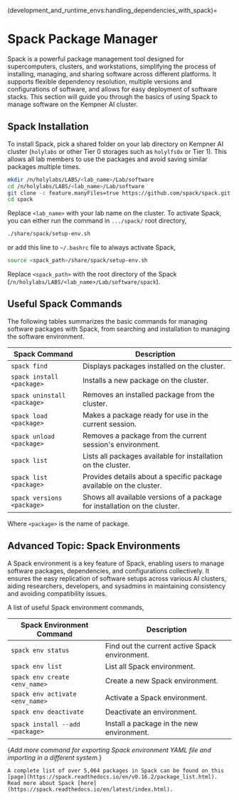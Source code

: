 (development_and_runtime_envs:handling_dependencies_with_spack)=
# Spack Package Manager

Spack is a powerful package management tool designed for supercomputers, clusters, and workstations, simplifying the process of installing, managing, and sharing software across different platforms. It supports flexible dependency resolution, multiple versions and configurations of software, and allows for easy deployment of software stacks. This section will guide you through the basics of using Spack to manage software on the Kempner AI cluster.

## Spack Installation

To install Spack, pick a shared folder on your lab directory on Kempner AI cluster (`holylabs` or other Tier 0 storages such as `holylfs0x` or Tier 1). This allows all lab members to use the packages and avoid saving similar packages multiple times. 

```bash
mkdir /n/holylabs/LABS/<lab_name>/Lab/software
cd /n/holylabs/LABS/<lab_name>/Lab/software
git clone -c feature.manyFiles=true https://github.com/spack/spack.git
cd spack
```

Replace `<lab_name>` with your lab name on the cluster. To activate Spack, you can either run the command in `.../spack/` root directory,

```bash
./share/spack/setup-env.sh
```

or add this line to `~/.bashrc` file to always activate Spack,

```bash
source <spack_path>/share/spack/setup-env.sh
```

Replace `<spack_path>` with the root directory of the Spack (`/n/holylabs/LABS/<lab_name>/Lab/software/spack`).

## Useful Spack Commands

The following tables summarizes the basic commands for managing software packages with Spack, from searching and installation to managing the software environment.

| Spack Command                | Description                                                  |
|------------------------------|--------------------------------------------------------------|
| `spack find`                 | Displays packages installed on the cluster.                  |
| `spack install <package>`    | Installs a new package on the cluster.                       |
| `spack uninstall <package>`  | Removes an installed package from the cluster.               |
| `spack load <package>`       | Makes a package ready for use in the current session.        |
| `spack unload <package>`     | Removes a package from the current session's environment.    |
| `spack list`                 | Lists all packages available for installation on the cluster.|
| `spack list <package>`       | Provides details about a specific package available on the cluster. |
| `spack versions <package>`   | Shows all available versions of a package for installation on the cluster. |

Where `<package>` is the name of package.

## Advanced Topic: Spack Environments

A Spack environment is a key feature of Spack, enabling users to manage software packages, dependencies, and configurations collectively. It ensures the easy replication of software setups across various AI clusters, aiding researchers, developers, and sysadmins in maintaining consistency and avoiding compatibility issues.

A list of useful Spack environment commands, 

| Spack Environment Command       | Description                                    |
|------------------------------|---------------------------------------------------|
| `spack env status`              | Find out the current active Spack environment. |
| `spack env list`                | List all Spack environment.                    |
| `spack env create <env_name>`   | Create a new Spack environment.                |
| `spack env activate <env_name>` | Activate a Spack environment.                  |
| `spack env deactivate`          | Deactivate an environment.                     |
| `spack install --add <package>` | Install a package in the new environment.      |

{*Add more command for exporting Spack environment YAML file and importing in a different system.*}


```{tip}
A complete list of over 5,064 packages in Spack can be found on this [page](https://spack.readthedocs.io/en/v0.16.2/package_list.html). Read more about Spack [here](https://spack.readthedocs.io/en/latest/index.html).
```